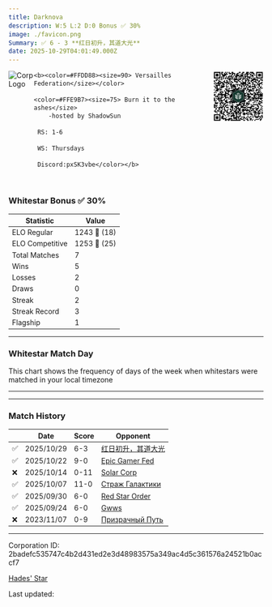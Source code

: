 ```yaml
---
title: ​Darknova
description: W:5 L:2 D:0 Bonus ✅ 30%
image: ./favicon.png
Summary: ✅ 6 - 3 **红日初升，其道大光**
date: 2025-10-29T04:01:49.000Z
---
```

<head>
<link rel="icon" type="image/x-icon" href="./favicon.ico">
</head>
<img align="left" width="50" height="50" src="./favicon.ico" alt="Corp Logo"><img align="right" width="100" height="100" src="./qr.png" alt="QR Code">

```
<b><color=#FFDD88><size=90> Versailles Federation</size></color>

<color=#FFE9B7><size=75> Burn it to the ashes</size>
    -hosted by ShadowSun

 RS: 1-6

 WS: Thursdays

 Discord:pxSK3vbe</color></b>
```
<br>

### Whitestar Bonus ✅ 30%

| Statistic | Value |
| --- | --- |
| ELO Regular | 1243 🔺  (18)|
| ELO Competitive | 1253 🔺  (25)|
| Total Matches | 7 |
| Wins | 5 |
| Losses | 2 |
| Draws | 0 |
| Streak | 2 |
| Streak Record | 3 |
| Flagship | 1 |

---

### Whitestar Match Day

This chart shows the frequency of days of the week when whitestars were matched in your local timezone

<!-- Load Chart.js from jsDelivr CDN -->
<script src="https://cdn.jsdelivr.net/npm/chart.js@4.0.1"></script>

<!-- Create a canvas element where the chart will be rendered -->
<canvas id="myChart" width="400" height="200"></canvas>

<!-- JavaScript code to render the bar chart -->
<script>
    document.addEventListener("DOMContentLoaded", function() {
        // Ensure scanTime is an array; if empty, handle accordingly
        let timestamps = [1761278509,1760740563,1760049489,1759435334,1758837656,1758254769,1698938027];

        const fontColor = 'rgba(64, 128, 160, 1)';

        // Function to convert Unix timestamps to day of the week (0=Sunday, 6=Saturday)
        function getDayOfWeek(timestamp) {
            return new Date(timestamp * 1000).getDay();
        }

        // Initialize an array to count occurrences for each day of the week
        let dayCounts = [0, 0, 0, 0, 0, 0, 0];

        // Populate the dayCounts array based on the scanTime data
        timestamps.forEach(ts => {
            let dayOfWeek = getDayOfWeek(ts);
            dayCounts[dayOfWeek]++;
        });

        // Chart.js configuration for the bar chart
        const data = {
            labels: ['Sunday', 'Monday', 'Tuesday', 'Wednesday', 'Thursday', 'Friday', 'Saturday'],
            datasets: [{
                data: dayCounts,
                backgroundColor: [
                    'rgba(0, 191, 255, 0.2)',   // Deep Sky Blue (Sunday)
                    'rgba(135, 206, 250, 0.2)', // Light Sky Blue (Monday)
                    'rgba(173, 216, 230, 0.2)', // Light Blue (Tuesday)
                    'rgba(214, 236, 243, 0.2)', // Custom light blue (Wednesday)
                    'rgba(173, 216, 230, 0.2)', // Light Blue (Thursday)
                    'rgba(135, 206, 250, 0.2)', // Light Sky Blue (Friday)
                    'rgba(0, 191, 255, 0.2)'    // Deep Sky Blue (Saturday)
                ],
                borderColor: [
                    'rgba(0, 191, 255, 1)',
                    'rgba(135, 206, 250, 1)',
                    'rgba(173, 216, 230, 1)',
                    'rgba(214, 236, 243, 1)',
                    'rgba(173, 216, 230, 1)',
                    'rgba(135, 206, 250, 1)',
                    'rgba(0, 191, 255, 1)'
                ],
                borderWidth: 1,
                minBarLength: 5
            }]
        };

        const config = {
            type: 'bar',
            data: data,
            options: {
                scales: {
                    y: {
                        beginAtZero: true,
                        ticks: {
                            stepSize: 1,
                            color: fontColor
                        },
                        grid: {
                            color: 'rgba(255, 255, 255, 0.2)'
                        }
                    },
                    x: {
                        ticks: {
                            color: fontColor
                        },
                        grid: {
                            display: false 
                        }
                    }
                },
                plugins: {
                    legend: {
                        display: false
                    }
                }
            }
        };

        // Render the chart
        const ctx = document.getElementById('myChart').getContext('2d');
        const myChart = new Chart(ctx, config);
    });
</script>
    
---

---
### Match History

|  | Date | Score | Opponent |
| --- | --- | --- | --- |
| ✅ | 2025/10/29 | 6-3 | [红日初升，其道大光](https://ws.tsl.rocks/corp/1be1009eb158cf7402aa36511acaab9c9400d087f4d4ee443f768ccb6b163921/) |
| ✅ | 2025/10/22 | 9-0 | [Epic Gamer Fed](https://ws.tsl.rocks/corp/55c90f6692f8206e290600724b349c2b9c63a31c6f15f3303c8831583a4462ef/) |
| ❌ | 2025/10/14 | 0-11 | [Solar Corp](https://ws.tsl.rocks/corp/48dd63558cbd127dff205a3b4ae83bcd3885cf35d1797c558dd1ec0339e04264/) |
| ✅ | 2025/10/07 | 11-0 | [Страж Галактики](https://ws.tsl.rocks/corp/ab4f340d0afdb0896e9ea68431795c811edc1afc130d1e15d53b78abfaf1bace/) |
| ✅ | 2025/09/30 | 6-0 | [Red Star Order](https://ws.tsl.rocks/corp/e7ddc9a9ee70dc16ae297eae8cf6846d40ad548753203d079480d2abee66d9a7/) |
| ✅ | 2025/09/24 | 6-0 | [Gwws](https://ws.tsl.rocks/corp/ddee24c75eaf842cbe8f3b2830b43f4d1053677289e3af09ac93ec5eb0c0cf5a/) |
| ❌ | 2023/11/07 | 0-9 | [Призрачный Путь](https://ws.tsl.rocks/corp/c4cb268c3665e9b1d2250f72fb83c73e293536df6581cc087f195a049ca15528/) |

---
Corporation ID: 2badefc535747c4b2d431ed2e3d48983575a349ac4d5c361576a24521b0accf7

[Hades' Star](https://www.hadesstar.com)
<script src="/assets/localtime.js"></script>
<div>
  Last updated: <span class="last-updated-date" data-unix-time="1761710509"></span>
</div>